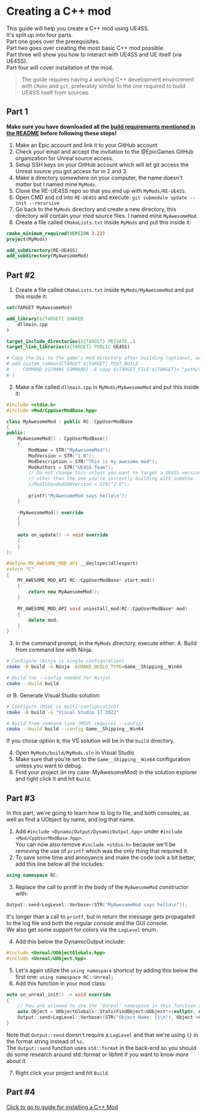 # Creating a C++ mod

This guide will help you create a C++ mod using UE4SS.  
It's split up into four parts.  
Part one goes over the prerequisites.  
Part two goes over creating the most basic C++ mod possible.  
Part three will show you how to interact with UE4SS and UE itself (via UE4SS).  
Part four will cover installation of the mod.

> The guide requires having a working C++ development environment with `CMake` and `git`, preferably similar to the one required to build UE4SS itself from sources.

## Part 1
**Make sure you have downloaded all the [build requirements mentioned in the README](https://docs.ue4ss.com/#build-requirements) before following these steps!**

1. Make an Epic account and link it to your GitHub account
2. Check your email and accept the invitation to the @EpicGames GitHub organization for Unreal source access.
3. Setup SSH keys on your GitHub account which will let git access the Unreal source you got access for in 2 and 3.
4. Make a directory somewhere on your computer, the name doesn't matter but I named mine `MyMods`.
5. Clone the RE-UE4SS repo so that you end up with `MyMods/RE-UE4SS`.
6. Open CMD and cd into `RE-UE4SS` and execute: `git submodule update --init --recursive`
7. Go back to the `MyMods` directory and create a new directory, this directory will contain your mod source files.
I named mine `MyAwesomeMod`.
8. Create a file called `CMakeLists.txt` inside `MyMods` and put this inside it:
```cmake
cmake_minimum_required(VERSION 3.22)
project(MyMods)

add_subdirectory(RE-UE4SS)
add_subdirectory(MyAwesomeMod)
```

## Part #2
1. Create a file called `CMakeLists.txt` inside `MyMods/MyAwesomeMod` and put this inside it:
```cmake
set(TARGET MyAwesomeMod)

add_library(${TARGET} SHARED
    dllmain.cpp
)

target_include_directories(${TARGET} PRIVATE .)
target_link_libraries(${TARGET} PUBLIC UE4SS)

# Copy the DLL to the game's mod directory after building (optional, adjust path as needed)
# add_custom_command(TARGET ${TARGET} POST_BUILD
#     COMMAND ${CMAKE_COMMAND} -E copy $<TARGET_FILE:${TARGET}> "path/to/game/Binaries/Win64/Mods/${TARGET}/dlls/"
# )
```
2. Make a file called `dllmain.cpp` in `MyMods/MyAwesomeMod` and put this inside it:
```c++
#include <stdio.h>
#include <Mod/CppUserModBase.hpp>

class MyAwesomeMod : public RC::CppUserModBase
{
public:
    MyAwesomeMod() : CppUserModBase()
    {
        ModName = STR("MyAwesomeMod");
        ModVersion = STR("1.0");
        ModDescription = STR("This is my awesome mod");
        ModAuthors = STR("UE4SS Team");
        // Do not change this unless you want to target a UE4SS version
        // other than the one you're currently building with somehow.
        //ModIntendedSDKVersion = STR("2.6");
        
        printf("MyAwesomeMod says hello\n");
    }

    ~MyAwesomeMod() override
    {
    }

    auto on_update() -> void override
    {
    }
};

#define MY_AWESOME_MOD_API __declspec(dllexport)
extern "C"
{
    MY_AWESOME_MOD_API RC::CppUserModBase* start_mod()
    {
        return new MyAwesomeMod();
    }

    MY_AWESOME_MOD_API void uninstall_mod(RC::CppUserModBase* mod)
    {
        delete mod;
    }
}
```
3. In the command prompt, in the `MyMods` directory, execute either:
A. Build from command line with Ninja:
```bash
# Configure (Ninja is single-configuration)
cmake -B build -G Ninja -DCMAKE_BUILD_TYPE=Game__Shipping__Win64

# Build (no --config needed for Ninja)
cmake --build build
```
or B. Generate Visual Studio solution:
```bash
# Configure (MSVC is multi-configuration)
cmake -B build -G "Visual Studio 17 2022"

# Build from command line (MSVC requires --config)
cmake --build build --config Game__Shipping__Win64
```
If you chose option `B`, the VS solution will be in the `build` directory.

4. Open `MyMods/build/MyMods.sln` in Visual Studio
5. Make sure that you're set to the `Game__Shipping__Win64` configuration unless you want to debug.
6. Find your project (in my case: MyAwesomeMod) in the solution explorer and right click it and hit `Build`.

## Part #3
In this part, we're going to learn how to log to file, and both consoles, as well as find a UObject by name, and log that name.
1. Add `#include <DynamicOutput/DynamicOutput.hpp>` under `#include <Mod/CppUserModBase.hpp>`.  
You can now also remove `#include <stdio.h>` because we'll be removing the use of `printf` which was the only thing that required it.
2. To save some time and annoyance and make the code look a bit better, add this line below all the includes:
```c++
using namespace RC;
```
3. Replace the call to printf in the body of the `MyAwesomeMod` constructor with:
```c++
Output::send<LogLevel::Verbose>(STR("MyAwesomeMod says hello\n"));
```
It's longer than a call to `printf`, but in return the message gets propagated to the log file and both the regular console and the GUI console.  
We also get some support for colors via the `LogLevel` enum.

4. Add this below the DynamicOutput include:
```c++
#include <Unreal/UObjectGlobals.hpp>
#include <Unreal/UObject.hpp>
```
5. Let's again utilize the `using namespace` shortcut by adding this below the first one: `using namespace RC::Unreal;`
6. Add this function in your mod class:
```c++
auto on_unreal_init() -> void override
{
    // You are allowed to use the 'Unreal' namespace in this function and anywhere else after this function has fired.
    auto Object = UObjectGlobals::StaticFindObject<UObject*>(nullptr, nullptr, STR("/Script/CoreUObject.Object"));
    Output::send<LogLevel::Verbose>(STR("Object Name: {}\n"), Object->GetFullName());
}
```
Note that `Output::send` doesn't require a `LogLevel` and that we're using `{}` in the format string instead of `%s`.  
The `Output::send` function uses `std::format` in the back-end so you should do some research around std::format or libfmt if you want to know more about it.

7. Right click your project and hit `Build`.

## Part #4

[Click to go to guide for installing a C++ Mod](./installing-a-c++-mod.md)
